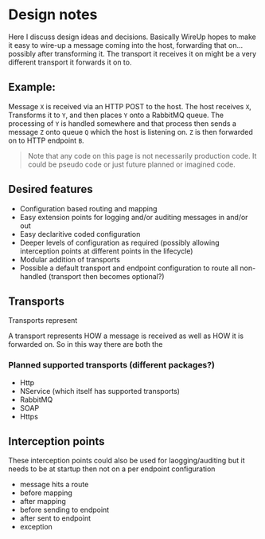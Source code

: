 # Design notes

Here I discuss design ideas and decisions. Basically WireUp hopes to make it easy to wire-up a message coming into the host, 
forwarding that on... possibly after transforming it. The transport it receives it on might be a very different transport it forwards it on to.

## Example:
Message `X` is received via an HTTP POST to the host. The host receives `X`, Transforms it to `Y`, and then places `Y` onto a RabbitMQ queue.
The processing of `Y` is handled somewhere and that process then sends a message `Z` onto queue `Q` which the host is listening on. 
`Z` is then forwarded on to HTTP endpoint `B`.

> Note that any code on this page is not necessarily production code. It could be pseudo code or just future planned or imagined code.

## Desired features

- Configuration based routing and mapping
- Easy extension points for logging and/or auditing messages in and/or out
- Easy declaritive coded configuration
- Deeper levels of configuration as required (possibly allowing interception points at different points in the lifecycle)
- Modular addition of transports
- Possible a default transport and endpoint configuration to route all non-handled (transport then becomes optional?)

## Transports

Transports represent 

A transport represents HOW a message is received as well as HOW it is forwarded on. So in this way there are both the 

### Planned supported transports (different packages?)

 - Http
 - NService (which itself has supported transports)
 - RabbitMQ
 - SOAP
 - Https
 
## Interception points

These interception points could also be used for laogging/auditing but it needs to be at startup then not on a per endpoint configuration

- message hits a route
- before mapping
- after mapping
- before sending to endpoint
- after sent to endpoint
- exception
